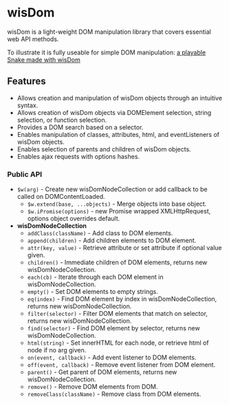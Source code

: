 # wisDom

wisDom is a light-weight DOM manipulation library that covers essential web API methods.  

To illustrate it is fully useable for simple DOM manipulation: [a playable Snake made with wisDom](http://www.pklong.io/snake)

## Features

* Allows creation and manipulation of wisDom objects through an intuitive syntax.
* Allows creation of wisDom objects via DOMElement selection, string selection, or function selection.
* Provides a DOM search based on a selector.
* Enables manipulation of classes, attributes, html, and eventListeners of wisDom objects.
* Enables selection of parents and children of wisDom objects.
* Enables ajax requests with options hashes.

### Public API

* `$w(arg)` - Create new wisDomNodeCollection or add callback to be called on DOMContentLoaded.
	* `$w.extend(base, ...objects)` - Merge objects into base object.
	* `$w.iPromise(options)` - new Promise wrapped XMLHttpRequest, options object overrides default.
* **wisDomNodeCollection**
	* `addClass(className)` - Add class to DOM elements.
	* `append(children)` - Add children elements to DOM element.
	* `attr(key, value)` - Retrieve attribute or set attribute if optional value given.
	* `children()` - Immediate children of DOM elements, returns new wisDomNodeCollection.
	* `each(cb)` - Iterate through each DOM element in wisDomNodeCollection.
	* `empty()` - Set DOM elements to empty strings.
	* `eq(index)` - Find DOM element by index in wisDomNodeCollection, returns new wisDomNodeCollection.
	* `filter(selector)` - Filter DOM elements that match on selector, returns new wisDomNodeCollection.
	* `find(selector)` - Find DOM element by selector, returns new wisDomNodeCollection.
	* `html(string)` - Set innerHTML for each node, or retrieve html of node if no arg given.
	* `on(event, callback)` - Add event listener to DOM elements.
	* `off(event, callback)` - Remove event listener from DOM element.
	* `parent()` - Get parent of DOM elements, returns new wisDomNodeCollection.
	* `remove()` - Remove DOM elements from DOM.
	* `removeClass(className)` - Remove class from DOM elements.
